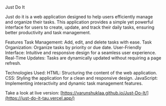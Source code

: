 Just Do It

Just do it is a web application designed to help users efficiently manage and organize their tasks. This application provides a simple yet powerful interface for users to create, update, and track their daily tasks, ensuring better productivity and task management.

Features
Task Management: Add, edit, and delete tasks with ease.
Task Organization: Organize tasks by priority or due date.
User-Friendly Interface: Intuitive and responsive design for a seamless user experience.
Real-Time Updates: Tasks are dynamically updated without requiring a page refresh.

Technologies Used:
HTML: Structuring the content of the web application.
CSS: Styling the application for a clean and responsive design.
JavaScript: Implementing interactivity and dynamic task management features.


Take a look at live version: [https://varunshuklaa.github.io/Just-Do-It/](https://just-do-it-tau.vercel.app/)
